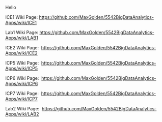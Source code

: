 Hello

ICE1 Wiki Page:  https://github.com/MaxGolden/5542BigDataAnalytics-Apps/wiki/ICE1

Lab1 Wiki Page:  https://github.com/MaxGolden/5542BigDataAnalytics-Apps/wiki/LAB1

ICE2 Wiki Page:  https://github.com/MaxGolden/5542BigDataAnalytics-Apps/wiki/ICE2

ICP5 Wiki Page:  https://github.com/MaxGolden/5542BigDataAnalytics-Apps/wiki/ICP5

ICP6 Wiki Page:  https://github.com/MaxGolden/5542BigDataAnalytics-Apps/wiki/ICP6

ICP7 Wiki Page:  https://github.com/MaxGolden/5542BigDataAnalytics-Apps/wiki/ICP7

Lab2 Wiki Page:  https://github.com/MaxGolden/5542BigDataAnalytics-Apps/wiki/LAB2
